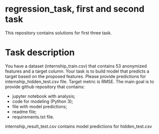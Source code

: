 
# regression_task, first and second task
This repository contains solutions for first three task.  
# Task description
You have a dataset (internship_train.csv) that contains 53 anonymized features and a target column. Your task is to build model that predicts a target based on the proposed features. Please provide predictions for internship_hidden_test.csv file. Target metric is RMSE. The main goal is to provide github repository that contains:
 * jupyter notebook with analysis; 
 * code for modeling (Python 3); 
 * file with model predictions; 
 * readme file;
 * requirements.txt file.  
 
 internship_result_test.csv contains model predictions for hidden_test.csv
